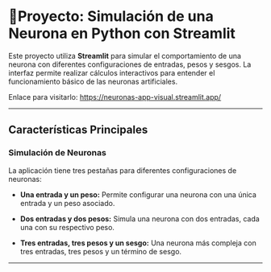 # 🧠​ Proyecto: Simulación de una Neurona en Python con Streamlit

Este proyecto utiliza **Streamlit** para simular el comportamiento de una neurona con diferentes configuraciones de entradas, pesos y sesgos. La interfaz permite realizar cálculos interactivos para entender el funcionamiento básico de las neuronas artificiales.

Enlace para visitarlo:  https://neuronas-app-visual.streamlit.app/

---

## Características Principales

### **Simulación de Neuronas**
La aplicación tiene tres pestañas para diferentes configuraciones de neuronas:

- **Una entrada y un peso:**
  Permite configurar una neurona con una única entrada y un peso asociado.

- **Dos entradas y dos pesos:**
  Simula una neurona con dos entradas, cada una con su respectivo peso.

- **Tres entradas, tres pesos y un sesgo:**
  Una neurona más compleja con tres entradas, tres pesos y un término de sesgo.

---
